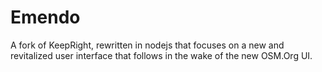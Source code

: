 Emendo
======

A fork of KeepRight, rewritten in nodejs that focuses on a new and revitalized user interface that follows in the wake of the new OSM.Org UI.
